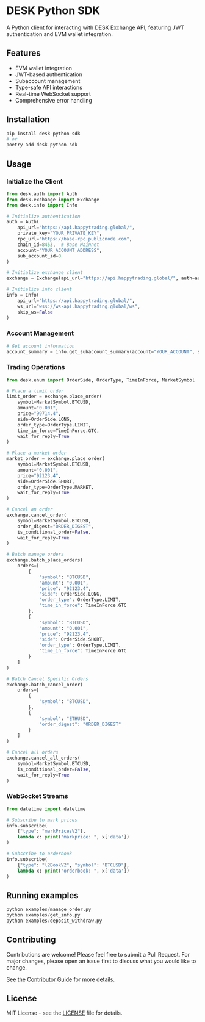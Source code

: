 # DESK Python SDK

A Python client for interacting with DESK Exchange API, featuring JWT authentication and EVM wallet integration.

## Features

- EVM wallet integration
- JWT-based authentication
- Subaccount management
- Type-safe API interactions
- Real-time WebSocket support
- Comprehensive error handling

## Installation

```python
pip install desk-python-sdk
# or
poetry add desk-python-sdk
```

## Usage

### Initialize the Client

```python
from desk.auth import Auth
from desk.exchange import Exchange
from desk.info import Info

# Initialize authentication
auth = Auth(
    api_url="https://api.happytrading.global/",
    private_key="YOUR_PRIVATE_KEY",
    rpc_url="https://base-rpc.publicnode.com",
    chain_id=8453,  # Base Mainnet
    account="YOUR_ACCOUNT_ADDRESS",
    sub_account_id=0
)

# Initialize exchange client
exchange = Exchange(api_url="https://api.happytrading.global/", auth=auth)

# Initialize info client
info = Info(
    api_url="https://api.happytrading.global/",
    ws_url="wss://ws-api.happytrading.global/ws",
    skip_ws=False
)
```

### Account Management

```python
# Get account information
account_summary = info.get_subaccount_summary(account="YOUR_ACCOUNT", sub_account_id=0)
```

### Trading Operations

```python
from desk.enum import OrderSide, OrderType, TimeInForce, MarketSymbol

# Place a limit order
limit_order = exchange.place_order(
    symbol=MarketSymbol.BTCUSD,
    amount="0.001",
    price="99714.4",
    side=OrderSide.LONG,
    order_type=OrderType.LIMIT,
    time_in_force=TimeInForce.GTC,
    wait_for_reply=True
)

# Place a market order
market_order = exchange.place_order(
    symbol=MarketSymbol.BTCUSD,
    amount="0.001",
    price="92123.4",
    side=OrderSide.SHORT,
    order_type=OrderType.MARKET,
    wait_for_reply=True
)

# Cancel an order
exchange.cancel_order(
    symbol=MarketSymbol.BTCUSD,
    order_digest="ORDER_DIGEST",
    is_conditional_order=False,
    wait_for_reply=True
)

# Batch manage orders
exchange.batch_place_orders(
    orders=[
        {
            "symbol": "BTCUSD",
            "amount": "0.001",
            "price": "92123.4",
            "side": OrderSide.LONG,
            "order_type": OrderType.LIMIT,
            "time_in_force": TimeInForce.GTC
        },
        {
            "symbol": "BTCUSD",
            "amount": "0.001",
            "price": "92123.4",
            "side": OrderSide.SHORT,
            "order_type": OrderType.LIMIT,
            "time_in_force": TimeInForce.GTC
        }
    ]
)

# Batch Cancel Specific Orders
exchange.batch_cancel_order(
    orders=[
        {
            "symbol": "BTCUSD",
        },
        {
            "symbol": "ETHUSD",
            "order_digest": "ORDER_DIGEST"
        }
    ]
)

# Cancel all orders
exchange.cancel_all_orders(
    symbol=MarketSymbol.BTCUSD,
    is_conditional_order=False,
    wait_for_reply=True
)
```

### WebSocket Streams

```python
from datetime import datetime

# Subscribe to mark prices
info.subscribe(
    {"type": "markPricesV2"},
    lambda x: print("markprice: ", x['data'])
)

# Subscribe to orderbook
info.subscribe(
    {"type": "l2BookV2", "symbol": "BTCUSD"},
    lambda x: print("orderbook: ", x['data'])
)
```

## Running examples

```python
python examples/manage_order.py
python examples/get_info.py
python examples/deposit_withdraw.py
```

## Contributing

Contributions are welcome! Please feel free to submit a Pull Request. For major changes, please open an issue first to discuss what you would like to change.

See the [Contributor Guide](CONTRIBUTING.md) for more details.

## License

MIT License - see the [LICENSE](LICENSE) file for details.
